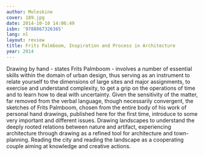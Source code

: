 ```yaml
---
author: Moleskine
cover: 189.jpg
date: 2014-10-10 14:06:49
isbn: '9788867326365'
lang: nl
layout: review
title: Frits Palmboom, Inspiration and Process in Architecture
year: 2014
---
```

Drawing by hand - states Frits Palmboom - involves a number of essential skills within the domain of urban design, thus serving as an instrument to relate yourself to the dimensions of large sites and major assignments, to exercise and understand complexity, to get a grip on the operations of time and to learn how to deal with uncertainty. Given the sensitivity of the matter, far removed from the verbal language, though necessarily convergent, the sketches of Frits Palmboom, chosen from the entire body of his work of personal hand drawings, published here for the first time, introduce to some very important and different issues. Drawing landscapes to understand the deeply rooted relations between nature and artifact, experiencing architecture through drawing as a refined tool for architecture and town-planning. Reading the city and reading the landscape as a cooperating couple aiming at knowledge and creative actions.
